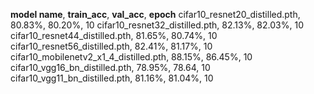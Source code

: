 **model name**, **train_acc**, **val_acc**, **epoch**
cifar10_resnet20_distilled.pth, 80.83%, 80.20%, 10
cifar10_resnet32_distilled.pth, 82.13%, 82.03%, 10
cifar10_resnet44_distilled.pth, 81.65%, 80.74%, 10
cifar10_resnet56_distilled.pth, 82.41%, 81.17%, 10
cifar10_mobilenetv2_x1_4_distilled.pth, 88.15%, 86.45%, 10
cifar10_vgg16_bn_distilled.pth, 78.95%, 78.64, 10
cifar10_vgg11_bn_distilled.pth, 81.16%, 81.04%, 10


